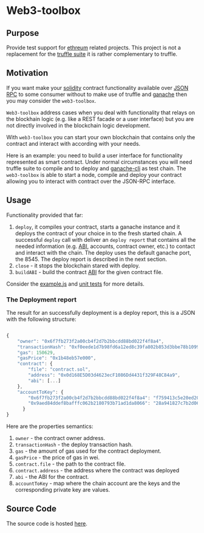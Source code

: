 # Web3-toolbox

## Purpose
Provide test support for [ethreum](https://www.ethereum.org/) related projects.
This project is not a replacement for the [truffle suite](http://truffleframework.com/) it is rather complementary to truffle.

## Motivation

If you want make your [solidity](https://solidity.readthedocs.io/en/v0.4.24/) contract functionality available over [JSON RPC](http://www.jsonrpc.org/specification) to some consumer without to make use of truffle and [ganache](http://truffleframework.com/ganache/) then you may consider the `web3-toolbox`.

`Web3-toolbox` address cases when you deal with functionality that relays on the blockhain logic (e.g. like a REST facade or a user interface) but you are not directly involved in the blockchain logic development.

With `web3-toolbox` you can start your own blockchain that contains only the contract and interact with according with your needs.

Here is an example: you need to build a user interface for functionality represented as smart contract.
Under normal circumstances you will need truffle suite to compile and to deploy and [ganache-cli](https://github.com/trufflesuite/ganache-cli) as test chain. The `web3-toolbox` is able to start a node, compile and deploy your contract allowing you to interact with contract over the JSON-RPC interface.

## Usage

Functionality provided that far:

1. `deploy`, it compiles your contract, starts a ganache instance and it deploys the contract of your choice in to the fresh started chain. A successful `deploy` call with deliver an `deploy report` that contains all the needed information (e.g. [ABI](https://github.com/ethereum/wiki/wiki/Ethereum-Contract-ABI), accounts, contract owner, etc.) to contact and interact with the chain. The deploy uses the default ganache port, the 8545.
The deploy report is described in the next section.
2. `close` - it stops the blockchain stared with deploy.
3. `buildABI` - build the contract [ABI](https://github.com/ethereum/wiki/wiki/Ethereum-Contract-ABI)
for the given contract file.

Consider the [example.js](https://github.com/norgoci/web3-toolbox/blob/master/example.js) and [unit tests](https://github.com/norgoci/web3-toolbox/blob/master/test/test.js) for more details.


### The Deployment report

The result for an successfully deployment is a deploy report, this is a JSON with the following structure:

```javascript

{
    "owner": "0x6f7fb273f2a00cb4f2d7b2bbcdd88bd022f4f8a4",
    "transactionHash": "0xf0eede1d7b98fd6a12ed8c39fa802b853d3bbe78b10990fe66913afdca1897d2",
    "gas": 150629,
    "gasPrice": "0x1b48eb57e000",
    "contract": {
        "file": "contract.sol",
        "address": "0x0d168E5D03d4623ecF1086Dd4431f329F48C84a9",
        "abi": [...]
    },
    "accountToKey": {
        "0x6f7fb273f2a00cb4f2d7b2bbcdd88bd022f4f8a4": "f759413c5e20ed20e34e6ffafc2ec1dcb34cfd38cfe079a0e22e419314dde67a",
        "0x9aed84ddef8bafffc062b2180793b71ad1da8066": "28a941827c7b2d060121f82d365c8115307c836f52f466672df72d78ff9741f8"
      }
}
```

Here are the properties semantics:

1. `owner` - the contract owner address.
2. `transactionHash` - the deploy transaction hash.
3. `gas` - the amount of gas used for the contract deployment.
4. `gasPrice` - the price of gas in wei.
5. `contract.file` - the path to the contract file.
6. `contract.address` - the address where the contract was deployed
7. `abi` - the ABI for the contract.
8. `accountToKey` - map where the chain account are the keys and the corresponding private key are values.  



## Source Code

The source code is hosted [here](https://github.com/norgoci/web3-toolbox).
